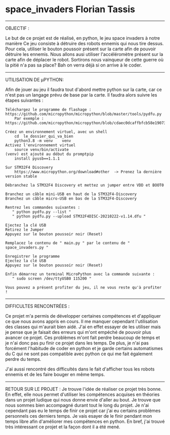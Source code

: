 # space_invaders Florian Tassis


---------------------------------------------------------------

OBJECTIF :

Le but de ce projet est de réalisé, en python, le jeu space invaders à notre manière
Ce jeu consiste à détruire des robots ennemis qui nous tire dessus. Pour cela, utiliser le bouton poussoir présent sur la carte afin de pouvoir détruire les ennemis. Nous allons ausi utiliser l'accéléromètre présent sur la carte afin de déplacer le robot. Sortirons nous vainqueur de cette guerre où la pitié n'a pas sa place? Bah on verra déjà si on arrive à le coder.
    
---------------------------------------------------------------

UTILISATION DE µPYTHON:

Afin de jouer au jeu il faudra tout d'abord mettre python sur la carte, car ce n'est pas un langage prévu de base par la carte.
Il faudra alors suivre les étapes suivantes :

    Téléchargez le programme de flashage : https://github.com/micropython/micropython/blob/master/tools/pydfu.py
        Par exemple : https://github.com/micropython/micropython/blob/cdaec0dcaffbfcb58e190738cf6e9d34541464f0/tools/pydfu.py

    Créez un environnement virtuel, avec un shell
        cd  le_dossier_qui_va_bien
        python3.8 -m venv    venv
    Activez l'environnement virtuel
        source venv/bin/activate 
    (venv) est ajouté au début du promptpip  
        install pyusb==1.1.1
        
    Sur STM32F4 Discovery
        https://www.micropython.org/download#other  -> Prenez la dernière version stable
    
    Débranchez la STM32F4 Discovery et mettez un jumper entre VDD et BOOT0
    
    Branchez un câble mini-USB en haut de la STM32F4-Discovery
    Branchez un câble micro-USB en bas de la STM32F4-Discovery
    
    Rentrez les commandes suivantes :
       " python pydfu.py --list "
       " python pydfu.py --upload STM32F4DISC-20210222-v1.14.dfu "
    
    Ejectez la clé USB
    Retirez le Jumper
    Appuyez sur le bouton poussoir noir (Reset)
    
    Remplacez le contenu de " main.py " par le contenu de " space_invaders.py " 
    
    Enregistrer le programme
    Ejectez la clé USB
    Appuyez sur le bouton poussoir noir (Reset)
    
    Enfin démarrez un terminal MicroPython avec la commande suivante :
       " sudo screen /dev/ttyUSB0 115200 "
    
    Vous pouvez a présent profiter du jeu, il ne vous reste qu'à profiter ! 

---------------------------------------------------------------

DIFFICULTES RENCONTRÉES :

Ce projet m'a permis de développer certaines compétences et d'appliquer ce que nous avons appris en cours. Il me manquer cependant l'utilisation des classes qui m'aurait bien aidé. J'ai en effet essayer de les utiliser mais je pense que je faisait des erreurs qui m'ont empéché de pouvoir plus avancer ce projet. Ces problèmes m'ont fait perdre beaucoup de temps et je n'ai donc pas pu finir ce projet dans les temps. De plus, je n'ai pas forcément l'habitude de coder en python et je garde certains automatismes du C qui ne sont pas compatible avec python ce qui me fait également perdre du temps. 

J'ai aussi rencontré des difficultés dans le fait d'afficher tous les robots ennemis et de les faire bouger en même temps.

 ---------------------------------------------------------------

RETOUR SUR LE PROJET :
Je trouve l'idée de réaliser ce projet très bonne. En effet, elle nous permet d'utiliser les compétences acquises en théories dans un projet ludique qui nous donne envie d'aller au bout. Je trouve que nous sommes bien accompagné durant tout le long du projet. Je n'ai cependant pas eu le temps  de finir ce projet car j'ai eu certains problèmes personnels ces derniers temps. Je vais esayer de le finir pendant mon temps libre afin d'améliorer mes compétences en python. En bref, j'ai trouvé très intéressant ce projet et la façon dont il a été mené.
